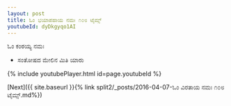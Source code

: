 ```yaml
---
layout: post
title: ಓಂ ಭಯಾಪಹಾಯ ನಮಃ ೧೦೮ ಟೈಮ್ಸ್
youtubeId: dyDkgyqo1AI
---
```

 
 
 ಓಂ ಕಂಠಯ್ಯ ನಮಃ  
 
 -  ಸಂತೋಷದ ಮೇಲಿನ ಮಿತಿ ಯಾರು 
 
  
 
  
 
 
 
 
 
 


{% include youtubePlayer.html id=page.youtubeId %}
 
[Next]({{ site.baseurl }}{% link  split2/_posts/2016-04-07-ಓಂ ವಿರತಾಯ ನಮಃ ೧೦೮ ಟೈಮ್ಸ್.md%})
 
